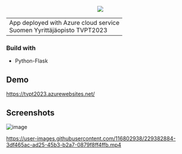<p align="center">
  <img src="https://user-images.githubusercontent.com/116802938/229382133-b8d73297-c5d4-41aa-ac9d-3381d018402f.png" />
  
  <table align="center">
    <tr>
      <td>
        App deployed with Azure cloud service<br/>
        Suomen Yyrittäjäopisto TVPT2023
      </td>
    </tr>
  </table>
</p>

### Build with

- Python-Flask



## Demo
https://tvpt2023.azurewebsites.net/

## Screenshots
![image](https://user-images.githubusercontent.com/116802938/229382382-7202f36e-c941-4d8b-bef8-e877422636a3.png)

https://user-images.githubusercontent.com/116802938/229382884-3df465ac-ad25-45b3-b2a7-0879f8ff4ffb.mp4
